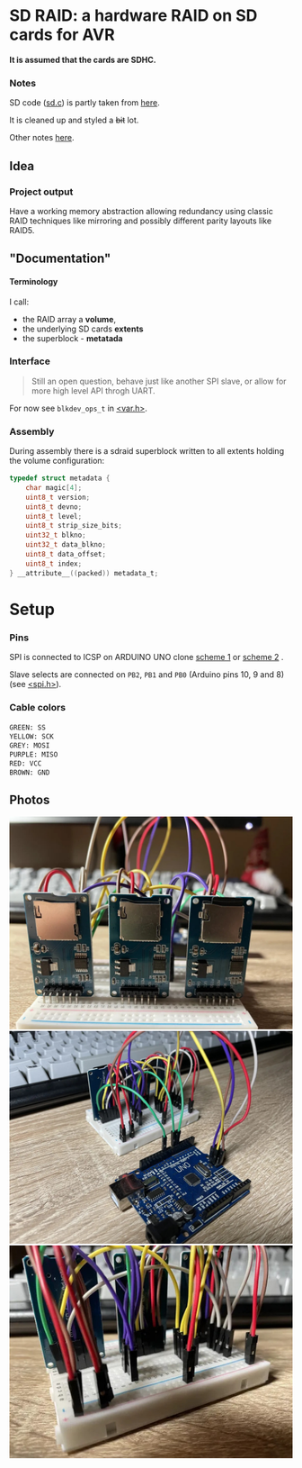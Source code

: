 SD RAID: a hardware RAID on SD cards for AVR
============================================

**It is assumed that the cards are SDHC.**

### Notes

SD code ([sd.c](./sd.c)) is partly taken from [here](https://github.com/i350/ATMEGA328P-SD-Card-FAT32-SPI-ATMEL-Studio/tree/master).

It is cleaned up and styled a ~~bit~~ lot.

Other notes [here](./NOTES.md).

## Idea

### Project output

Have a working memory abstraction allowing redundancy using classic
RAID techniques like mirroring and possibly different parity
layouts like RAID5.

## "Documentation"

#### Terminology

I call:
- the RAID array a **volume**,
- the underlying SD cards **extents**
- the superblock - **metatada**

### Interface

> Still an open question, behave just like another SPI slave,
or allow for more high level API throgh UART.

For now see `blkdev_ops_t` in [<var.h>](./var.h).

### Assembly

During assembly there is a sdraid superblock written to all
extents holding the volume configuration:

```C
typedef struct metadata {
	char magic[4];
	uint8_t version;
	uint8_t devno;
	uint8_t level;
	uint8_t strip_size_bits;
	uint32_t blkno;
	uint32_t data_blkno;
	uint8_t data_offset;
	uint8_t index;
} __attribute__((packed)) metadata_t;
```


# Setup

### Pins

SPI is connected to ICSP on ARDUINO UNO clone
[scheme 1](https://jgaurorawiki.com/_media/a5/arduino-icsp.jpg)
or [scheme 2](https://www.olimex.com/Products/AVR/Programmers/AVR-ICSP/resources/AVR-ICSP.gif)
.

Slave selects are connected on `PB2`, `PB1` and `PB0` (Arduino pins 10, 9 and 8)
(see [<spi.h>](./spi.h)).


### Cable colors

```
GREEN: SS
YELLOW: SCK
GREY: MOSI
PURPLE: MISO
RED: VCC
BROWN: GND
```

## Photos

![sdrai photo3](photos/sdraid3.jpg)
![sdrai photo1](photos/sdraid1.jpg)
![sdrai photo2](photos/sdraid2.jpg)
